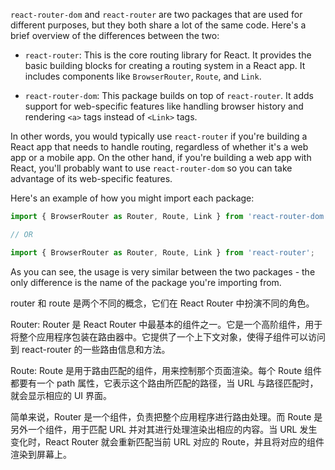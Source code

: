 `react-router-dom` and `react-router` are two packages that are used for different purposes, but they both share a lot of the same code. Here's a brief overview of the differences between the two:

- `react-router`: This is the core routing library for React. It provides the basic building blocks for creating a routing system in a React app. It includes components like `BrowserRouter`, `Route`, and `Link`.

- `react-router-dom`: This package builds on top of `react-router`. It adds support for web-specific features like handling browser history and rendering `<a>` tags instead of `<Link>` tags.

In other words, you would typically use `react-router` if you're building a React app that needs to handle routing, regardless of whether it's a web app or a mobile app. On the other hand, if you're building a web app with React, you'll probably want to use `react-router-dom` so you can take advantage of its web-specific features.

Here's an example of how you might import each package:

```javascript
import { BrowserRouter as Router, Route, Link } from 'react-router-dom';

// OR

import { BrowserRouter as Router, Route, Link } from 'react-router';
```

As you can see, the usage is very similar between the two packages - the only difference is the name of the package you're importing from.

router 和 route 是两个不同的概念，它们在 React Router 中扮演不同的角色。

Router: Router 是 React Router 中最基本的组件之一。它是一个高阶组件，用于将整个应用程序包装在路由器中。它提供了一个上下文对象，使得子组件可以访问到 react-router 的一些路由信息和方法。

Route: Route 是用于路由匹配的组件，用来控制那个页面渲染。每个 Route 组件都要有一个 path 属性，它表示这个路由所匹配的路径，当 URL 与路径匹配时，就会显示相应的 UI 界面。

简单来说，Router 是一个组件，负责把整个应用程序进行路由处理。而 Route 是另外一个组件，用于匹配 URL 并对其进行处理渲染出相应的内容。当 URL 发生变化时，React Router 就会重新匹配当前 URL 对应的 Route，并且将对应的组件渲染到屏幕上。